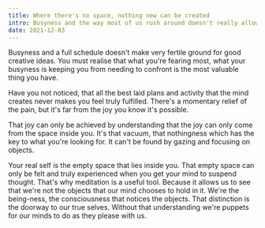 ```yaml
---
title: Where there's no space, nothing new can be created
intro: Busyness and the way most of us rush around doesn't really allow us to connect with our creativity and with who we really are.
date: 2021-12-03
---
```


Busyness and a full schedule doesn't make very fertile ground for good creative ideas. You must realise that what you're fearing most, what your busyness is keeping you from needing to confront is the most valuable thing you have.

Have you not noticed, that all the best laid plans and activity that the mind creates never makes you feel truly fulfilled. There's a momentary relief of the pain, but it's far from the joy you know it's possible.

That joy can only be achieved by understanding that the joy can only come from the space inside you. It's that vacuum, that nothingness which has the key to what you're looking for. It can't be found by gazing and focusing on objects.

Your real self is the empty space that lies inside you. That empty space can only be felt and truly experienced when you get your mind to suspend thought. That's why meditation is a useful tool. Because it allows us to see that we're not the objects that our mind chooses to hold in it. We're the being-ness, the consciousness that notices the objects. That distinction is the doorway to our true selves. Without that understanding we're puppets for our minds to do as they please with us.
